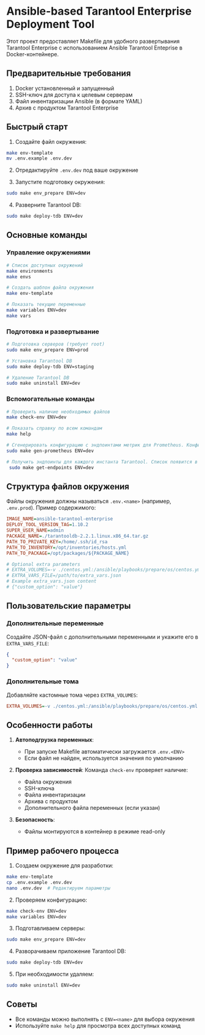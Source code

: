 # Ansible-based Tarantool Enterprise Deployment Tool

Этот проект предоставляет Makefile для удобного развертывания Tarantool Enterprise с использованием Ansible Tarantool Enteprise в Docker-контейнере.

## Предварительные требования

1. Docker установленный и запущенный
2. SSH-ключ для доступа к целевым серверам
3. Файл инвентаризации Ansible (в формате YAML)
4. Архив с продуктом Tarantool Enterprise

## Быстрый старт

1. Создайте файл окружения:
```bash
make env-template
mv .env.example .env.dev
```

2. Отредактируйте `.env.dev` под ваше окружение

3. Запустите подготовку окружения:
```bash
sudo make env_prepare ENV=dev
```

4. Разверните Tarantool DB:
```bash
sudo make deploy-tdb ENV=dev
```

## Основные команды

### Управление окружениями
```bash
# Список доступных окружений
make environments
make envs

# Создать шаблон файла окружения
make env-template

# Показать текущие переменные
make variables ENV=dev
make vars
```

### Подготовка и развертывание
```bash
# Подготовка серверов (требует root)
sudo make env_prepare ENV=prod

# Установка Tarantool DB
sudo make deploy-tdb ENV=staging

# Удаление Tarantool DB
sudo make uninstall ENV=dev
```

### Вспомогательные команды
```bash
# Проверить наличие необходимых файлов
make check-env ENV=dev

# Показать справку по всем командам
make help

# Сгенерировать конфигурацию с эндпоинтами метрик для Prometheus. Конфиг появится в текущем каталоге с именем prometheus_tarantool.yml
sudo make gen-prometheus ENV=dev

# Получить эндпоинты для каждого инстанта Tarantool. Список появится в текущем каталоге с именем endpoints.txt
 sudo make get-endpoints ENV=dev

```

## Структура файлов окружения

Файлы окружения должны называться `.env.<name>` (например, `.env.prod`). Пример содержимого:

```ini
IMAGE_NAME=ansible-tarantool-enterprise
DEPLOY_TOOL_VERSION_TAG=1.10.2
SUPER_USER_NAME=admin
PACKAGE_NAME=./tarantooldb-2.2.1.linux.x86_64.tar.gz
PATH_TO_PRIVATE_KEY=/home/.ssh/id_rsa
PATH_TO_INVENTORY=/opt/inventories/hosts.yml
PATH_TO_PACKAGE=/opt/packages/${PACKAGE_NAME}

# Optional extra parameters
# EXTRA_VOLUMES=-v ./centos.yml:/ansible/playbooks/prepare/os/centos.yml:Z
# EXTRA_VARS_FILE=/path/to/extra_vars.json
# Example extra_vars.json content
# {"custom_option": "value"}
```

## Пользовательские параметры

### Дополнительные переменные
Создайте JSON-файл с дополнительными переменными и укажите его в `EXTRA_VARS_FILE`:
```json
{
  "custom_option": "value"
}
```

### Дополнительные тома
Добавляйте кастомные тома через `EXTRA_VOLUMES`:
```ini
EXTRA_VOLUMES=-v ./centos.yml:/ansible/playbooks/prepare/os/centos.yml:Z
```

## Особенности работы

1. **Автоподгрузка переменных**:
   - При запуске Makefile автоматически загружается `.env.<ENV>`
   - Если файл не найден, используется значения по умолчанию

2. **Проверка зависимостей**:
   Команда `check-env` проверяет наличие:
   - Файла окружения
   - SSH-ключа
   - Файла инвентаризации
   - Архива с продуктом
   - Дополнительного файла переменных (если указан)

3. **Безопасность**:
   - Файлы монтируются в контейнер в режиме read-only

## Пример рабочего процесса

1. Создаем окружение для разработки:
```bash
make env-template
cp .env.example .env.dev
nano .env.dev  # Редактируем параметры
```

2. Проверяем конфигурацию:
```bash
make check-env ENV=dev
make variables ENV=dev
```

3. Подготавливаем серверы:
```bash
sudo make env_prepare ENV=dev
```

4. Разворачиваем приложение Tarantool DB:
```bash
sudo make deploy-tdb ENV=dev
```

5. При необходимости удаляем:
```bash
sudo make uninstall ENV=dev
```

## Советы

- Все команды можно выполнять с `ENV=<name>` для выбора окружения
- Используйте `make help` для просмотра всех доступных команд
